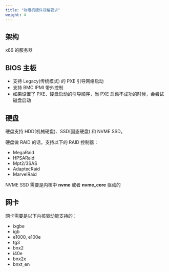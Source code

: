 ```yaml
---
title: "物理机硬件规格要求"
weight: 4
---
```


## 架构

x86 的服务器

## BIOS 主板

- 支持 Legacy(传统模式) 的 PXE 引导网络启动
- 支持 BMC IPMI 带外控制
- 如果设置了 PXE、硬盘启动的引导顺序，当 PXE 启动不成功的时候，会尝试磁盘启动

## 硬盘

硬盘支持 HDD(机械硬盘)、SSD(固态硬盘) 和 NVME SSD。

硬盘做 RAID 的话，支持以下的 RAID 控制器：

- MegaRaid
- HPSARaid
- Mpt2/3SAS
- AdaptecRaid
- MarvelRaid

NVME SSD 需要是内核中 **nvme** 或者 **nvme_core** 驱动的

## 网卡

网卡需要是以下内核驱动能支持的：

- ixgbe
- igb
- e1000, e100e
- tg3
- bnx2
- i40e
- bnx2x
- bnxt_en
